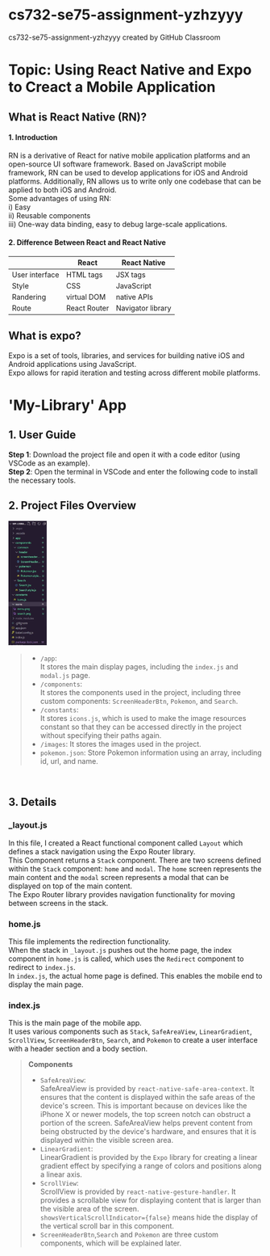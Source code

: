 # cs732-se75-assignment-yzhzyyy
cs732-se75-assignment-yzhzyyy created by GitHub Classroom

# Topic: Using React Native and Expo to Creact a Mobile Application <br>

## What is React Native (RN)? <br>

#### 1. Introduction <br>
  RN is a derivative of React for native mobile application platforms and an open-source UI software framework. Based on JavaScript mobile framework, RN can be used to develop applications for iOS and Android platforms. Additionally, RN allows us to write only one codebase that can be applied to both iOS and Android.<br>
  Some advantages of using RN:  
  i) Easy  
  ii) Reusable components  
  iii) One-way data binding, easy to debug large-scale applications.  

#### 2. Difference Between React and React Native <br>

|  | React | React Native |
| --- | --- | --- |
| User interface | HTML tags | JSX tags |
| Style | CSS | JavaScript |
| Randering | virtual DOM | native APIs |
| Route | React Router | Navigator library |<br>

## What is expo? <br>
  Expo is a set of tools, libraries, and services for building native iOS and Android applications using JavaScript.  
  Expo allows for rapid iteration and testing across different mobile platforms.  
  
# 'My-Library' App

## 1. User Guide  

**Step 1**: Download the project file and open it with a code editor (using VSCode as an example).  
**Step 2**: Open the terminal in VSCode and enter the following code to install the necessary tools.  

## 2. Project Files Overview
<img src="./images/catalog.jpg" width="15%" height = "15%"/><br>

> * `/app`: <br>It stores the main display pages, including the `index.js` and `modal.js` page.  
> * `/components`: <br>It stores the components used in the project, including three custom components: `ScreenHeaderBtn`, `Pokemon`, and `Search`.  
> * `/constants`: <br>It stores `icons.js`, which is used to make the image resources constant so that they can be accessed directly in the project without specifying their paths again.  
> * `/images`: It stores the images used in the project.  
> * `pokemon.json`: Store Pokemon information using an array, including id, url, and name.

<br>

## 3. Details

### _layout.js
In this file, I created a React functional component called `Layout` which defines a stack navigation using the Expo Router library.<br>This Component returns a `Stack` component. There are two screens defined within the `Stack` component: `home` and `modal`. The `home` screen represents the main content and the `modal` screen represents a modal that can be displayed on top of the main content. <br> The Expo Router library provides navigation functionality for moving between screens in the stack.

### home.js
This file implements the redirection functionality.<br> When the stack in `_layout.js` pushes out the home page, the index component in `home.js` is called, which uses the `Redirect` component to redirect to `index.js`. <br> In `index.js`, the actual home page is defined. This enables the mobile end to display the main page.<br>

### index.js
This is the main page of the mobile app.<br>
It uses various components such as `Stack`, `SafeAreaView`, `LinearGradient`, `ScrollView`, `ScreenHeaderBtn`, `Search`, and `Pokemon` to create a user interface with a header section and a body section.<br>
> **Components**<br>
> * `SafeAreaView`: <br>SafeAreaView is provided by `react-native-safe-area-context`. It ensures that the content is displayed within the safe areas of the device's screen. This is important because on devices like the iPhone X or newer models, the top screen notch can obstruct a portion of the screen. SafeAreaView helps prevent content from being obstructed by the device's hardware, and ensures that it is displayed within the visible screen area.
> * `LinearGradient`: <br>LinearGradient is provided by the `Expo` library for creating a linear gradient effect by specifying a range of colors and positions along a linear axis. 
> * `ScrollView`: <br>ScrollView is provided by  `react-native-gesture-handler`. It provides a scrollable view for displaying content that is larger than the visible area of the screen.<br> `showsVerticalScrollIndicator={false}` means hide the display of the vertical scroll bar in this component.<br>
> * `ScreenHeaderBtn`,`Search` and `Pokemon` are three custom components, which will be explained later.




